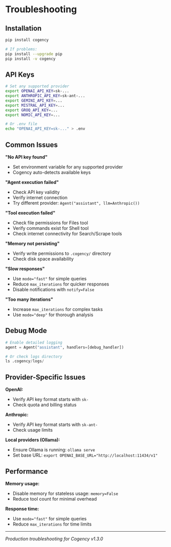 # Troubleshooting

## Installation

```bash
pip install cogency

# If problems:
pip install --upgrade pip
pip install -v cogency
```

## API Keys

```bash
# Set any supported provider
export OPENAI_API_KEY=sk-...
export ANTHROPIC_API_KEY=sk-ant-...
export GEMINI_API_KEY=...
export MISTRAL_API_KEY=...
export GROQ_API_KEY=...
export NOMIC_API_KEY=...

# Or .env file
echo "OPENAI_API_KEY=sk-..." > .env
```

## Common Issues

**"No API key found"**
- Set environment variable for any supported provider
- Cogency auto-detects available keys

**"Agent execution failed"**
- Check API key validity
- Verify internet connection
- Try different provider: `Agent("assistant", llm=Anthropic())`

**"Tool execution failed"**
- Check file permissions for Files tool
- Verify commands exist for Shell tool
- Check internet connectivity for Search/Scrape tools

**"Memory not persisting"**
- Verify write permissions to `.cogency/` directory
- Check disk space availability

**"Slow responses"**
- Use `mode="fast"` for simple queries
- Reduce `max_iterations` for quicker responses
- Disable notifications with `notify=False`

**"Too many iterations"**
- Increase `max_iterations` for complex tasks
- Use `mode="deep"` for thorough analysis

## Debug Mode

```python
# Enable detailed logging
agent = Agent("assistant", handlers=[debug_handler])

# Or check logs directory
ls .cogency/logs/
```

## Provider-Specific Issues

**OpenAI:**
- Verify API key format starts with `sk-`
- Check quota and billing status

**Anthropic:**
- Verify API key format starts with `sk-ant-`
- Check usage limits

**Local providers (Ollama):**
- Ensure Ollama is running: `ollama serve`
- Set base URL: `export OPENAI_BASE_URL="http://localhost:11434/v1"`

## Performance

**Memory usage:**
- Disable memory for stateless usage: `memory=False`
- Reduce tool count for minimal overhead

**Response time:**
- Use `mode="fast"` for simple queries
- Reduce `max_iterations` for time limits

---

*Production troubleshooting for Cogency v1.3.0*